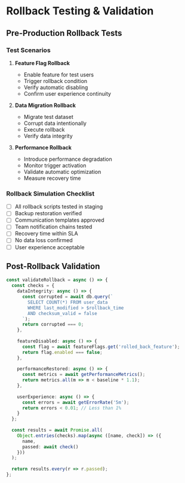 # Rollback Testing & Validation

## Pre-Production Rollback Tests

### Test Scenarios
1. **Feature Flag Rollback**
   - Enable feature for test users
   - Trigger rollback condition
   - Verify automatic disabling
   - Confirm user experience continuity

2. **Data Migration Rollback**
   - Migrate test dataset
   - Corrupt data intentionally
   - Execute rollback
   - Verify data integrity

3. **Performance Rollback**
   - Introduce performance degradation
   - Monitor trigger activation
   - Validate automatic optimization
   - Measure recovery time

### Rollback Simulation Checklist
- [ ] All rollback scripts tested in staging
- [ ] Backup restoration verified
- [ ] Communication templates approved
- [ ] Team notification chains tested
- [ ] Recovery time within SLA
- [ ] No data loss confirmed
- [ ] User experience acceptable

## Post-Rollback Validation

```typescript
const validateRollback = async () => {
  const checks = {
    dataIntegrity: async () => {
      const corrupted = await db.query(`
        SELECT COUNT(*) FROM user_data 
        WHERE last_modified > $rollback_time 
        AND checksum_valid = false
      `);
      return corrupted === 0;
    },
    
    featureDisabled: async () => {
      const flag = await featureFlags.get('rolled_back_feature');
      return flag.enabled === false;
    },
    
    performanceRestored: async () => {
      const metrics = await getPerformanceMetrics();
      return metrics.all(m => m < baseline * 1.1);
    },
    
    userExperience: async () => {
      const errors = await getErrorRate('5m');
      return errors < 0.01; // Less than 1%
    }
  };
  
  const results = await Promise.all(
    Object.entries(checks).map(async ([name, check]) => ({
      name,
      passed: await check()
    }))
  );
  
  return results.every(r => r.passed);
};
```
